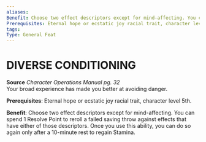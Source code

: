 ```yaml
---
aliases: 
Benefit: Choose two effect descriptors except for mind-affecting. You can spend 1 Resolve Point to reroll a failed saving throw against effects that have either of those descriptors. Once you use this ability, you can do so again only after a 10-minute rest to regain Stamina.
Prerequisites: Eternal hope or ecstatic joy racial trait, character level 5th.
tags: 
Type: General Feat
---
```

# DIVERSE CONDITIONING
**Source** _Character Operations Manual pg. 32_  
Your broad experience has made you better at avoiding danger.

**Prerequisites**: Eternal hope or ecstatic joy racial trait, character level 5th.

**Benefit**: Choose two effect descriptors except for mind-affecting. You can spend 1 Resolve Point to reroll a failed saving throw against effects that have either of those descriptors. Once you use this ability, you can do so again only after a 10-minute rest to regain Stamina.